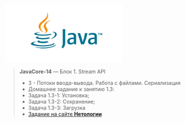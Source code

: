 ![Java logo](/Java_logo.png)
> **JavaCore-14** — Блок 1. Stream API
> *    3 - Потоки ввода-вывода. Работа с файлами. Сериализация
> *    Домашнее задание к занятию 1.3:
> *    Задача 1.3-1: Установка;
> *    Задача 1.3-2: Сохранение;
> *    Задача 1.3-3: Загрузка
> *    [Задание на сайте **Нетологии**](https://github.com/netology-code/jd-homeworks/blob/master/files/README.md)